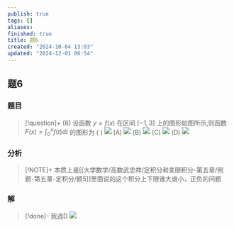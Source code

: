 ```yaml
---
publish: true
tags: []
aliases: 
finished: true
title: 题6
created: "2024-10-04 13:03"
updated: "2024-12-01 06:54"
---
```

## 题6
### 题目
> [!question]+
> (6) 设函数 $y = f\left( x\right)$ 在区间 $\left\lbrack  {-1,3}\right\rbrack$ 上的图形如图所示,则函数 $F\left( x\right)  = {\int }_{0}^{x}f\left( t\right) \mathrm{d}t$ 的图形为 ( ) 
> ![](https://img.hwenyi.live/202410031101054.webp)
> (A)
> ![](https://img.hwenyi.live/202410031101055.webp)
> (B)
> ![](https://img.hwenyi.live/202410281807174.webp)
> (C)
> ![](https://img.hwenyi.live/202410281807348.webp)
> (D)
> ![](https://img.hwenyi.live/202410281807947.webp)
### 分析
> [!NOTE]+
> 本质上是[[大学数学/高数武忠祥/定积分和变限积分-第五章/例题-第五章-定积分/题5]]里面说的这个积分上下限谁大谁小，正负的问题
### 解
> [!done]-
> 我选D
> ![](https://img.hwenyi.live/202410290156151.webp)